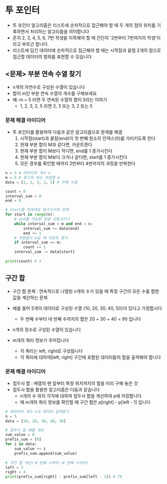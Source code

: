 # 투 포인터

- 투 포인터 알고리즘은 리스트에 순차적으로 접근해야 할 때 두 개의 점의 위치를 기록하면서 처리하는 알고리즘을 의미합니다
- 흔히 2, 3, 4, 5, 6, 7번 학생을 지목해야 할 때 간단히 '2번부터 7번까지의 학생'이라고 부르곤 합니다.
- 리스트에 담긴 데이터에 순차적으로 접근해야 할 때는 시작점과 끝점 2개의 점으로 접근할 데이터의 범위를 표현할 수 있습니다

## <문제> 부분 연속 수열 찾기

- n개의 자연수로 구성된 수열이 있습니다
- 합이 m인 부분 연속 수열의 개수를 구해보세요
- 예: m = 5 라면 두 연속된 수열의 합이 5라는 이야기
  - 1, 2, 3, 2, 5   라면  2, 3  또는 3, 2  또는 5

### 문제 해결 아이디어

- 투 포인터를 활용하여 다음과 같은 알고리즘으로 문제를 해결
  1. 시작점(start)과 끝점(end)이 첫 번째 원소의 인덱스(0)를 가리키도록 한다
  2. 현재 부분 합이 M과 같다면, 카운트한다
  3. 현재 부분 합이 M보다 작다면, end를 1 증가시킨다
  4. 현재 부분 합이 M보다 크거나 같다면, start를 1 증가시킨다
  5. 모든 경우를 확인할 때까지 2번부터 4번까지의 과정을 반복한다

```python
n = 5 # 데이터의 개수 n
m = 5 # 찾고자 하는 부분합 m
data = [1, 2, 3, 2, 5] # 전체 수열

count = 0
interval_sum = 0
end = 0

# start를 차례대로 증가시키며 반복
for start in range(n):
    # end를 가능한 만큼 이동시키기
    while interval_sum < m and end < n:
        interval_sum += data[end]
        end += 1
    # 부분합이 m일 때 카운트 증가
    if interval_sum == m:
        count += 1
    interval_sum -= data[start]
    
print(count) # 3
```

## 구간 합

- 구간 합 문제 : 연속적으로 나열된 n개의 수가 있을 때 특정 구간의 모든 수를  합한 값을 계산하는 문제
- 예를 들어 5개의 데이터로 구성된 수열 {10, 20, 30, 40, 50}이 있다고 가정합시다
  - 두 번째 수부터 네 번째 수까지의 합은 20 + 30 + 40 = 90 입니다

- n개의 정수로 구성된 수열이 있습니다
- m개의 쿼리 정보가 주어집니다
  - 각 쿼리는 left, right로 구성됩니다
  - 각 쿼리에 대하여[left, right] 구간에 포함된 데이터들의 합을 출력해야 합니다

### 문제 해결 아이디어

- 접두사 합 : 배열의 맨 앞부터 특정 위치까지의 합을 미리 구해 놓은 것
- 접두사 합을 활용한 알고리즘은 다음과 같습니다
  - n개의 수 위치 각각에 대하여 접두사 합을 계산하여 p에 저장합니다
  - 매 m개의 쿼리 정보를 확인할 때 구간 합은 p[right] - p[left - 1] 입니다

```python
# 데이터의 개수 n과 데이터 입력받기
n = 5
data = [10, 20, 30, 40, 50]

# 접두사 합 배열 계산
sum_value = 0
prefix_sum = [0]
for i in data:
    sum_value += i
    prefix_sum.append(sum_value)
    
# 구간 합 계산(세 번째 수부터 네 번째 수까지)
left = 3
right = 4
print(prefix_sum[right] - prefix_sum[left - 1]) # 70
```

